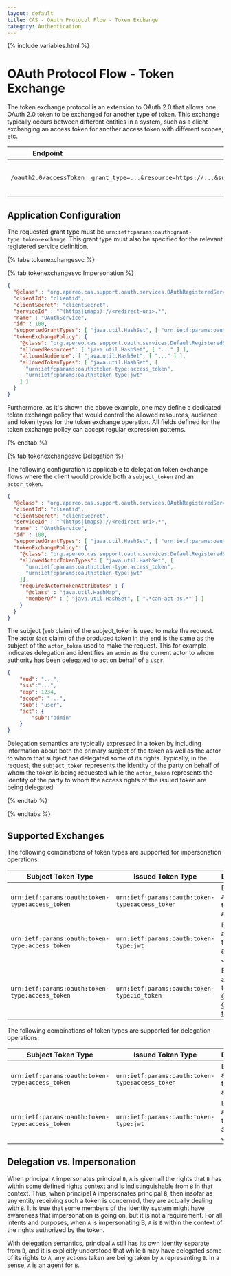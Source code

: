 ```yaml
---
layout: default
title: CAS - OAuth Protocol Flow - Token Exchange
category: Authentication
---
```


{% include variables.html %}

# OAuth Protocol Flow - Token Exchange

The token exchange protocol is an extension to OAuth 2.0 that allows one OAuth 2.0 token to be
exchanged for another type of token. This exchange typically occurs between different entities in a
system, such as a client exchanging an access token for another access token with different scopes, etc.

| Endpoint                | Parameters                                                                                              | Response                          |
|-------------------------|---------------------------------------------------------------------------------------------------------|-----------------------------------|
| `/oauth2.0/accessToken` | `grant_type=...&resource=https://...&subject_token=...&subject_token_type=...&requested_token_type=...` | New exchanged token and its type. |

## Application Configuration

The requested grant type must be `urn:ietf:params:oauth:grant-type:token-exchange`. This grant type must also be
specified for
the relevant registered service definition.

{% tabs tokenexchangesvc %}

{% tab tokenexchangesvc Impersonation %}

```json
{
  "@class" : "org.apereo.cas.support.oauth.services.OAuthRegisteredService",
  "clientId": "clientid",
  "clientSecret": "clientSecret",
  "serviceId" : "^(https|imaps)://<redirect-uri>.*",
  "name" : "OAuthService",
  "id" : 100,
  "supportedGrantTypes": [ "java.util.HashSet", [ "urn:ietf:params:oauth:grant-type:token-exchange" ] ],
  "tokenExchangePolicy": {
    "@class": "org.apereo.cas.support.oauth.services.DefaultRegisteredServiceOAuthTokenExchangePolicy",
    "allowedResources": [ "java.util.HashSet", [ "..." ] ],
    "allowedAudience": [ "java.util.HashSet", [ "..." ] ],
    "allowedTokenTypes": [ "java.util.HashSet", [
      "urn:ietf:params:oauth:token-type:access_token",
      "urn:ietf:params:oauth:token-type:jwt"
    ] ]
  }
}
```

Furthermore, as it's shown the above example, one may define a dedicated token exchange policy that would control
the allowed resources, audience and token types for the token exchange operation. All fields defined for the
token exchange policy can accept regular expression patterns.

{% endtab %}

{% tab tokenexchangesvc Delegation %}

The following configuration is applicable to delegation token exchange flows where the client would provide
both a `subject_token` and an `actor_token`.

```json
{
  "@class" : "org.apereo.cas.support.oauth.services.OAuthRegisteredService",
  "clientId": "clientid",
  "clientSecret": "clientSecret",
  "serviceId" : "^(https|imaps)://<redirect-uri>.*",
  "name" : "OAuthService",
  "id" : 100,
  "supportedGrantTypes": [ "java.util.HashSet", [ "urn:ietf:params:oauth:grant-type:token-exchange" ] ],
  "tokenExchangePolicy": {
    "@class": "org.apereo.cas.support.oauth.services.DefaultRegisteredServiceOAuthTokenExchangePolicy",
    "allowedActorTokenTypes": [ "java.util.HashSet", [
      "urn:ietf:params:oauth:token-type:access_token",
      "urn:ietf:params:oauth:token-type:jwt"
    ]],
    "requiredActorTokenAttributes" : {
      "@class" : "java.util.HashMap",
      "memberOf" : [ "java.util.HashSet", [ ".*can-act-as.*" ] ]
    }
  }
}
```

The subject (`sub` claim) of the subject_token is used to make the request. The actor (`act` claim) of the produced
token in the end
is the same as the subject of the `actor_token` used to make the request. This for example indicates delegation and
identifies an `admin`
as the current actor to whom authority has been delegated to act on behalf of a `user`.

```json
{
    "aud": "...",
    "iss":"...",
    "exp": 1234,
    "scope": "...",
    "sub": "user",
    "act": {
        "sub":"admin"
    }
}
```

Delegation semantics are typically expressed in a token by including information about both the primary subject of 
the token as well as the actor to whom that subject has delegated some of its rights. Typically, in the request, 
the `subject_token` represents the identity of the party on behalf of whom the token is being requested while the 
`actor_token` represents the identity of the party to whom the access rights of the issued token are being delegated.

{% endtab %}

{% endtabs %}

## Supported Exchanges

The following combinations of token types are supported for impersonation operations:

| Subject Token Type                              | Issued Token Type                               | Description                                                                                            |
|-------------------------------------------------|-------------------------------------------------|--------------------------------------------------------------------------------------------------------|
| `urn:ietf:params:oauth:token-type:access_token` | `urn:ietf:params:oauth:token-type:access_token` | Exchange an access token for another.                                                                  |
| `urn:ietf:params:oauth:token-type:access_token` | `urn:ietf:params:oauth:token-type:jwt`          | Exchange an access token for another as JWT.                                                           |
| `urn:ietf:params:oauth:token-type:access_token` | `urn:ietf:params:oauth:token-type:id_token`     | Exchange an access token for an [OpenID Connect ID token](../authentication/OIDC-Authentication.html). |

The following combinations of token types are supported for delegation operations:

| Subject Token Type                              | Issued Token Type                               | Description                                  |
|-------------------------------------------------|-------------------------------------------------|----------------------------------------------|
| `urn:ietf:params:oauth:token-type:access_token` | `urn:ietf:params:oauth:token-type:access_token` | Exchange an access token for another.        |
| `urn:ietf:params:oauth:token-type:access_token` | `urn:ietf:params:oauth:token-type:jwt`          | Exchange an access token for another as JWT. |
   
## Delegation vs. Impersonation

When principal `A` impersonates principal `B`, `A` is given all the rights that `B` has within some defined rights context and 
is indistinguishable from `B` in that context. Thus, when principal `A` impersonates principal `B`, then insofar as any 
entity receiving such a token is concerned, they are actually dealing with `B`. It is true that some members of the 
identity system might have awareness that impersonation is going on, but it is not a requirement. For all intents 
and purposes, when `A` is impersonating B, `A` is `B` within the context of the rights authorized by the token. 

With delegation semantics, principal `A` still has its own identity separate from `B`, and it is explicitly understood that while `B` 
may have delegated some of its rights to `A`, any actions taken are being taken by `A` representing `B`. 
In a sense, `A` is an agent for `B`.
